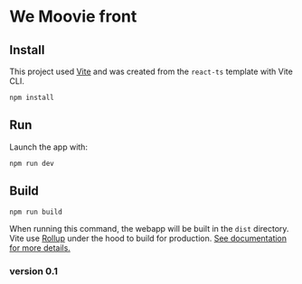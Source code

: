 # We Moovie front

## Install

This project used [Vite](https://vitejs.dev/guide/) and was created from the `react-ts` template with Vite CLI.

```
npm install
```

## Run

Launch the app with:

```
npm run dev
```

## Build

```
npm run build
```

When running this command, the webapp will be built in the `dist` directory.
Vite use [Rollup](https://rollupjs.org/guide/en/) under the hood to build for production. [See documentation for more details.](https://vitejs.dev/guide/build.html#building-for-production)

### version 0.1